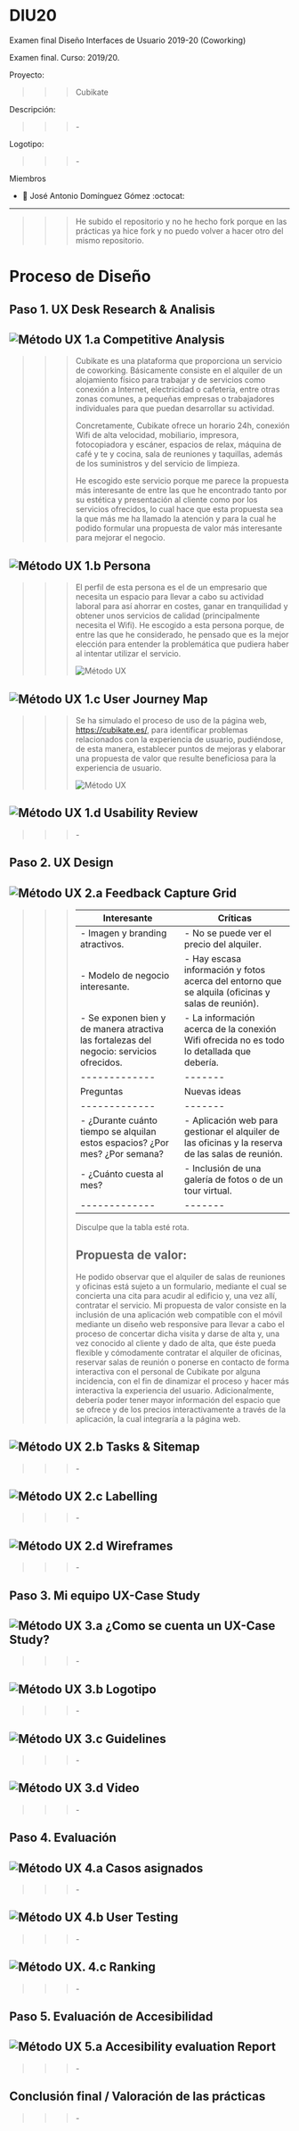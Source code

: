 # DIU20
Examen final Diseño Interfaces de Usuario 2019-20 (Coworking) 

Examen final.  Curso: 2019/20. 

Proyecto: 
>>> Cubikate

Descripción: 

>>> \-

Logotipo: 
>>> \-

Miembros
 * :bust_in_silhouette:   José Antonio Domínguez Gómez     :octocat:

----- 

>>> He subido el repositorio y no he hecho fork porque en las prácticas ya hice fork y no puedo volver a hacer otro del mismo repositorio.


# Proceso de Diseño 

## Paso 1. UX Desk Research & Analisis 

![Método UX](img/Competitive.png) 1.a Competitive Analysis
-----

>>> Cubikate es una plataforma que proporciona un servicio de coworking. Básicamente consiste en el alquiler de un alojamiento físico para trabajar y de servicios como conexión a Internet, electricidad o cafetería, entre otras zonas comunes, a pequeñas empresas o trabajadores individuales para que puedan desarrollar su actividad.
>>>
>>> Concretamente, Cubikate ofrece un horario 24h, conexión Wifi de alta velocidad, mobiliario, impresora, fotocopiadora y escáner, espacios de relax, máquina de café y te y cocina, sala de reuniones y taquillas, además de los suministros y del servicio de limpieza.
>>>
>>> He escogido este servicio porque me parece la propuesta más interesante de entre las que he encontrado tanto por su estética y presentación al cliente como por los servicios ofrecidos, lo cual hace que esta propuesta sea la que más me ha llamado la atención y para la cual he podido formular una propuesta de valor más interesante para mejorar el negocio.


![Método UX](img/Persona.png) 1.b Persona
-----

>>> El perfil de esta persona es el de un empresario que necesita un espacio para llevar a cabo su actividad laboral para así ahorrar en costes, ganar en tranquilidad y obtener unos servicios de calidad (principalmente necesita el Wifi). He escogido a esta persona porque, de entre las que he considerado, he pensado que es la mejor elección para entender la problemática que pudiera haber al intentar utilizar el servicio.
>>>
>>> ![Método UX](img/roberto-martinez-P.png)


![Método UX](img/JourneyMap.png) 1.c User Journey Map
----

>>> Se ha simulado el proceso de uso de la página web, https://cubikate.es/, para identificar problemas relacionados con la experiencia de usuario, pudiéndose, de esta manera, establecer puntos de mejoras y elaborar una propuesta de valor que resulte beneficiosa para la experiencia de usuario.
>>>
>>> ![Método UX](img/roberto-martinez-J.png)


![Método UX](img/usabilityReview.png) 1.d Usability Review
----
>>> \-


## Paso 2. UX Design  

![Método UX](img/feedback-capture-grid.png) 2.a Feedback Capture Grid
----

>>>  Interesante | Críticas
>>> | ------------- | -------
>>>  - Imagen y branding atractivos. | - No se puede ver el precio del alquiler.
>>>  - Modelo de negocio interesante. | - Hay escasa información y fotos acerca del entorno que se alquila (oficinas y salas de reunión).
>>>  - Se exponen bien y de manera atractiva las fortalezas del negocio: servicios ofrecidos. | - La información acerca de la conexión Wifi ofrecida no es todo lo detallada que debería.
>>> | ------------- | -------
>>>  Preguntas | Nuevas ideas
>>> | ------------- | -------
>>>  - ¿Durante cuánto tiempo se alquilan estos espacios? ¿Por mes? ¿Por semana? | - Aplicación web para gestionar el alquiler de las oficinas y la reserva de las salas de reunión.
>>>  - ¿Cuánto cuesta al mes? | - Inclusión de una galería de fotos o de un tour virtual.
>>> | ------------- | -------
>>>
>>> Disculpe que la tabla esté rota.
>>>
>>> Propuesta de valor:
>>> ----
>>> He podido observar que el alquiler de salas de reuniones y oficinas está sujeto a un formulario, mediante el cual se concierta una cita para acudir al edificio y, una vez allí, contratar el servicio. Mi propuesta de valor consiste en la inclusión de una aplicación web compatible con el móvil mediante un diseño web responsive para llevar a cabo el proceso de concertar dicha visita y darse de alta y, una vez conocido al cliente y dado de alta, que éste pueda flexible y cómodamente contratar el alquiler de oficinas, reservar salas de reunión o ponerse en contacto de forma interactiva con el personal de Cubikate por alguna incidencia, con el fin de dinamizar el proceso y hacer más interactiva la experiencia del usuario. Adicionalmente, debería poder tener mayor información del espacio que se ofrece y de los precios interactivamente a través de la aplicación, la cual integraría a la página web.


![Método UX](img/Sitemap.png) 2.b Tasks & Sitemap 
----

>>> \-


![Método UX](img/labelling.png) 2.c Labelling 
----


>>> \-


![Método UX](img/Wireframes.png) 2.d Wireframes
----

>>> \-


## Paso 3. Mi equipo UX-Case Study 

![Método UX](img/moodboard.png) 3.a ¿Como se cuenta un UX-Case Study?
----

>>> \-


![Método UX](img/landing-page.png)  3.b Logotipo
----

>>> \-


![Método UX](img/guidelines.png) 3.c Guidelines
----

>>> \-


![Método UX](img/mockup.png)  3.d Video
----

>>> \-


## Paso 4. Evaluación 

![Método UX](img/ABtesting.png) 4.a Casos asignados
----

>>> \-


![Método UX](img/usability-testing.png) 4.b User Testing
----

>>> \-


![Método UX](img/Survey.png). 4.c Ranking 
----

>>> \-


## Paso 5. Evaluación de Accesibilidad  

![Método UX](img/Accesibility.png)  5.a Accesibility evaluation Report
----

>>> \- 


## Conclusión final / Valoración de las prácticas

>>> \-

